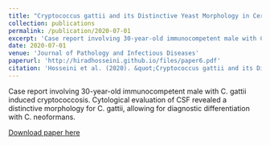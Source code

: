 ```yaml
---
title: "Cryptococcus gattii and its Distinctive Yeast Morphology in Cerebrospinal Fluid Cytology"
collection: publications
permalink: /publication/2020-07-01
excerpt: 'Case report involving 30-year-old immunocompetent male with C. gattii induced cryptococcosis. Cytological evaluation of CSF revealed a distinctive morphology for C. gattii, allowing for diagnostic differentiation with C. neoformans.'
date: 2020-07-01
venue: 'Journal of Pathology and Infectious Diseases'
paperurl: 'http://hiradhosseini.github.io/files/paper6.pdf'
citation: 'Hosseini et al. (2020). &quot;Cryptococcus gattii and its Distinctive Yeast Morphology in Cerebrospinal Fluid Cytology&quot; <i>Journal of Pathology and Infectious Diseases</i>. 3(1).'
---
```

Case report involving 30-year-old immunocompetent male with C. gattii induced cryptococcosis. Cytological evaluation of CSF revealed a distinctive morphology for C. gattii, allowing for diagnostic differentiation with C. neoformans.

[Download paper here](http://hiradhosseini.github.io/files/paper6.pdf)

